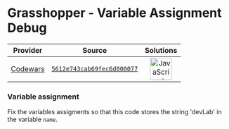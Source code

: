 [_metadata_:generated]: - "true"

# Grasshopper - Variable Assignment Debug

<!-- INFO TABLE BEGIN -->

| Provider                                        | Source                                                                               | Solutions                                                                                                                                                    |
| :---------------------------------------------: | :----------------------------------------------------------------------------------: | :----------------------------------------------------------------------------------------------------------------------------------------------------------: |
| [Codewars](../../../docs/providers/Codewars.md) | [`5612e743cab69fec6d000077`](https://www.codewars.com/kata/5612e743cab69fec6d000077) | [<img src="https://res.cloudinary.com/rascaltwo/image/upload/v1631924076/javascript_ehszr7.svg" alt="JavaScript" title="JavaScript" width="50" />](solve.js) |

<!-- INFO TABLE END -->

### Variable assignment

Fix the variables assigments so that this code stores the string 'devLab' 
in the variable `name`.

